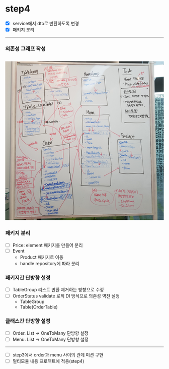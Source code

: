 # step4 

- [x] service에서 dto로 반환하도록 변경
- [x] 패키지 분리
---
### 의존성 그래프 작성
![의존성 그래프 작성](./image/리팩터링미션_의존성그래프.jpg)
---
### 패키지 분리
- [ ] Price: element 패키지를 만들어 분리
- [ ] Event
  - Product 패키지로 이동
  - handle repository에 따라 분리

### 패키지간 단방향 설정
- [ ] TableGroup 리스트 반환 제거하는 방향으로 수정
- [ ] OrderStatus validate 로직 DI 방식으로 의존성 역전 설정
  - TableGroup
  - Table(OrderTable)

### 클래스간 단방향 설정
- [ ] Order. List<OrderLineItem> -> OneToMany 단방향 설정
- [ ] Menu. List<MenuProduct> -> OneToMany 단방향 설정
---
- [ ] step3에서 order과 menu 사이의 관계 미션 구현
- [ ] 멀티모듈 내용 프로젝트에 적용(step4)
